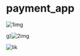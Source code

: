 # payment_app






![1img](https://user-images.githubusercontent.com/90784719/219694015-9142f551-07b7-4ef9-8561-25cfca379c81.jpg)






g)![2img](https://user-images.githubusercontent.com/90784719/219694234-00d33667-35c3-4061-958b-3bd36e4e0a78.jpg)


![lik](https://user-images.githubusercontent.com/90784719/219694337-183efb0d-7c56-4cbb-8911-c90f8ad3666c.jpg)
